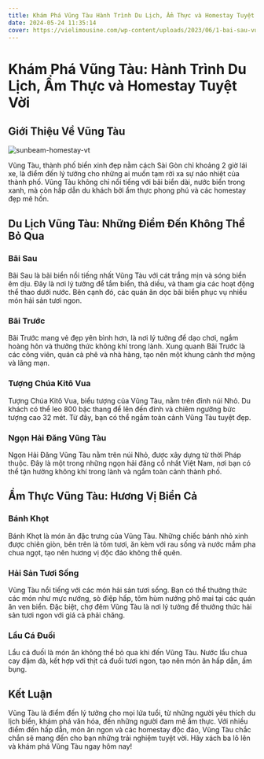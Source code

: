 ```yaml
---
title: Khám Phá Vũng Tàu Hành Trình Du Lịch, Ẩm Thực và Homestay Tuyệt Vời
date: 2024-05-24 11:35:14
cover: https://vielimousine.com/wp-content/uploads/2023/06/1-bai-sau-vung-tau.jpg
---
```


# Khám Phá Vũng Tàu: Hành Trình Du Lịch, Ẩm Thực và Homestay Tuyệt Vời

## Giới Thiệu Về Vũng Tàu

<img src="https://bcp.cdnchinhphu.vn/334894974524682240/2023/12/18/ba-ria-vung-tau-1-1702878003826817104374.jpg" alt="sunbeam-homestay-vt"/>

Vũng Tàu, thành phố biển xinh đẹp nằm cách Sài Gòn chỉ khoảng 2 giờ lái xe, là điểm đến lý tưởng cho những ai muốn tạm rời xa sự náo nhiệt của thành phố. Vũng Tàu không chỉ nổi tiếng với bãi biển dài, nước biển trong xanh, mà còn hấp dẫn du khách bởi ẩm thực phong phú và các homestay đẹp mê hồn.

## Du Lịch Vũng Tàu: Những Điểm Đến Không Thể Bỏ Qua

### Bãi Sau

Bãi Sau là bãi biển nổi tiếng nhất Vũng Tàu với cát trắng mịn và sóng biển êm dịu. Đây là nơi lý tưởng để tắm biển, thả diều, và tham gia các hoạt động thể thao dưới nước. Bên cạnh đó, các quán ăn dọc bãi biển phục vụ nhiều món hải sản tươi ngon.

### Bãi Trước

Bãi Trước mang vẻ đẹp yên bình hơn, là nơi lý tưởng để dạo chơi, ngắm hoàng hôn và thưởng thức không khí trong lành. Xung quanh Bãi Trước là các công viên, quán cà phê và nhà hàng, tạo nên một khung cảnh thơ mộng và lãng mạn.

### Tượng Chúa Kitô Vua

Tượng Chúa Kitô Vua, biểu tượng của Vũng Tàu, nằm trên đỉnh núi Nhỏ. Du khách có thể leo 800 bậc thang để lên đến đỉnh và chiêm ngưỡng bức tượng cao 32 mét. Từ đây, bạn có thể ngắm toàn cảnh Vũng Tàu tuyệt đẹp.

### Ngọn Hải Đăng Vũng Tàu

Ngọn Hải Đăng Vũng Tàu nằm trên núi Nhỏ, được xây dựng từ thời Pháp thuộc. Đây là một trong những ngọn hải đăng cổ nhất Việt Nam, nơi bạn có thể tận hưởng không khí trong lành và ngắm toàn cảnh thành phố.

## Ẩm Thực Vũng Tàu: Hương Vị Biển Cả

### Bánh Khọt

Bánh Khọt là món ăn đặc trưng của Vũng Tàu. Những chiếc bánh nhỏ xinh được chiên giòn, bên trên là tôm tươi, ăn kèm với rau sống và nước mắm pha chua ngọt, tạo nên hương vị độc đáo không thể quên.

### Hải Sản Tươi Sống

Vũng Tàu nổi tiếng với các món hải sản tươi sống. Bạn có thể thưởng thức các món như mực nướng, sò điệp hấp, tôm hùm nướng phô mai tại các quán ăn ven biển. Đặc biệt, chợ đêm Vũng Tàu là nơi lý tưởng để thưởng thức hải sản tươi ngon với giá cả phải chăng.

### Lẩu Cá Đuối

Lẩu cá đuối là món ăn không thể bỏ qua khi đến Vũng Tàu. Nước lẩu chua cay đậm đà, kết hợp với thịt cá đuối tươi ngon, tạo nên món ăn hấp dẫn, ấm bụng.

## Kết Luận

Vũng Tàu là điểm đến lý tưởng cho mọi lứa tuổi, từ những người yêu thích du lịch biển, khám phá văn hóa, đến những người đam mê ẩm thực. Với nhiều điểm đến hấp dẫn, món ăn ngon và các homestay độc đáo, Vũng Tàu chắc chắn sẽ mang đến cho bạn những trải nghiệm tuyệt vời. Hãy xách ba lô lên và khám phá Vũng Tàu ngay hôm nay!
